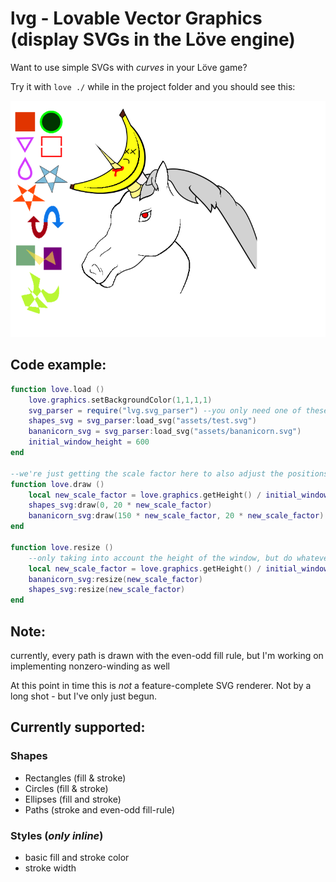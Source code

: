 # lvg - Lovable Vector Graphics (display SVGs in the Löve engine)

Want to use simple SVGs with *curves* in your Löve game?

Try it with `love ./` while in the project folder and you should see this:

![showcase](https://github.com/Bananicorn/lvg/blob/master/screenshots/try-10.png "Some shapes and a Bananicorn, ripped right from an unsuspecting SVG")

## Code example:

```lua
function love.load ()
	love.graphics.setBackgroundColor(1,1,1,1)
	svg_parser = require("lvg.svg_parser") --you only need one of these
	shapes_svg = svg_parser:load_svg("assets/test.svg")
	bananicorn_svg = svg_parser:load_svg("assets/bananicorn.svg")
	initial_window_height = 600
end

--we're just getting the scale factor here to also adjust the positions, so our SVGs don't overlap
function love.draw ()
	local new_scale_factor = love.graphics.getHeight() / initial_window_height
	shapes_svg:draw(0, 20 * new_scale_factor)
	bananicorn_svg:draw(150 * new_scale_factor, 20 * new_scale_factor)
end

function love.resize ()
	--only taking into account the height of the window, but do whatever you want
	local new_scale_factor = love.graphics.getHeight() / initial_window_height
	bananicorn_svg:resize(new_scale_factor)
	shapes_svg:resize(new_scale_factor)
end
```
## Note:
currently, every path is drawn with the even-odd fill rule, but I'm working on implementing nonzero-winding as well

At this point in time this is *not* a feature-complete SVG renderer.
Not by a long shot - but I've only just begun.

## Currently supported:
### Shapes
- Rectangles (fill & stroke)
- Circles (fill & stroke)
- Ellipses (fill and stroke)
- Paths (stroke and even-odd fill-rule)

### Styles (*only inline*)
- basic fill and stroke color
- stroke width
